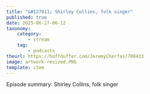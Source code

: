 ```yaml
---
title: "&#127911; Shirley Collins, folk singer"
published: true
date: 2025-06-27-06-12
taxonomy:
    category:
        - stream
    tag:
        - podcasts
theurl: https://huffduffer.com/JeremyCherfas/708433
image: artwork-resized.PNG
template: item
---
```


Episode summary: Shirley Collins, folk singer
